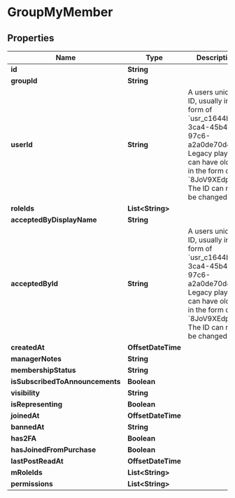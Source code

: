 

# GroupMyMember


## Properties

| Name | Type | Description | Notes |
|------------ | ------------- | ------------- | -------------|
|**id** | **String** |  |  [optional] |
|**groupId** | **String** |  |  [optional] |
|**userId** | **String** | A users unique ID, usually in the form of &#x60;usr_c1644b5b-3ca4-45b4-97c6-a2a0de70d469&#x60;. Legacy players can have old IDs in the form of &#x60;8JoV9XEdpo&#x60;. The ID can never be changed. |  [optional] |
|**roleIds** | **List&lt;String&gt;** |  |  [optional] |
|**acceptedByDisplayName** | **String** |  |  [optional] |
|**acceptedById** | **String** | A users unique ID, usually in the form of &#x60;usr_c1644b5b-3ca4-45b4-97c6-a2a0de70d469&#x60;. Legacy players can have old IDs in the form of &#x60;8JoV9XEdpo&#x60;. The ID can never be changed. |  [optional] |
|**createdAt** | **OffsetDateTime** |  |  [optional] |
|**managerNotes** | **String** |  |  [optional] |
|**membershipStatus** | **String** |  |  [optional] |
|**isSubscribedToAnnouncements** | **Boolean** |  |  [optional] |
|**visibility** | **String** |  |  [optional] |
|**isRepresenting** | **Boolean** |  |  [optional] |
|**joinedAt** | **OffsetDateTime** |  |  [optional] |
|**bannedAt** | **String** |  |  [optional] |
|**has2FA** | **Boolean** |  |  [optional] |
|**hasJoinedFromPurchase** | **Boolean** |  |  [optional] |
|**lastPostReadAt** | **OffsetDateTime** |  |  [optional] |
|**mRoleIds** | **List&lt;String&gt;** |  |  [optional] |
|**permissions** | **List&lt;String&gt;** |  |  [optional] |




